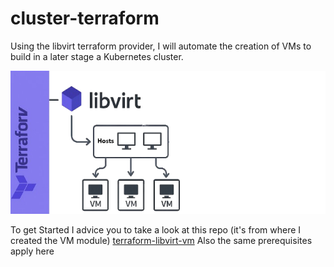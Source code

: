 # cluster-terraform
Using the libvirt terraform provider, I will automate the creation of VMs to build in a later stage a Kubernetes cluster.


![Terraform Libvirt Flow](multiple-vm-terraform.png)


To get Started I advice you to take a look at this repo (it's from where I created the VM module)
[terraform-libvirt-vm](https://github.com/TahaMohsenZeidy/libvirt-vm-creator-terraform.git)
Also the same prerequisites apply here

